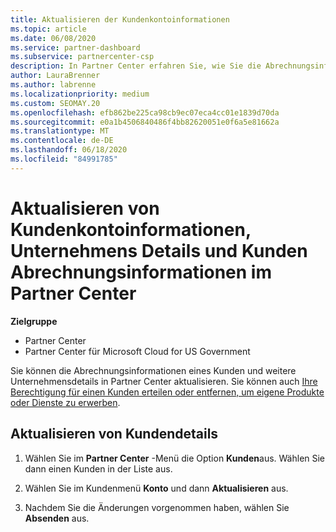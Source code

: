```yaml
---
title: Aktualisieren der Kundenkontoinformationen
ms.topic: article
ms.date: 06/08/2020
ms.service: partner-dashboard
ms.subservice: partnercenter-csp
description: In Partner Center erfahren Sie, wie Sie die Abrechnungsinformationen eines Kunden aktualisieren oder Unternehmens Details aktualisieren.
author: LauraBrenner
ms.author: labrenne
ms.localizationpriority: medium
ms.custom: SEOMAY.20
ms.openlocfilehash: efb862be225ca98cb9ec07eca4cc01e1839d70da
ms.sourcegitcommit: e0a1b4506840486f4bb82620051e0f6a5e81662a
ms.translationtype: MT
ms.contentlocale: de-DE
ms.lasthandoff: 06/18/2020
ms.locfileid: "84991785"
---
```

# <a name="update-customer-account-info-company-details-and-customer-billing-information-in-partner-center"></a>Aktualisieren von Kundenkontoinformationen, Unternehmens Details und Kunden Abrechnungsinformationen im Partner Center

**Zielgruppe**

- Partner Center
- Partner Center für Microsoft Cloud for US Government

Sie können die Abrechnungsinformationen eines Kunden und weitere Unternehmensdetails in Partner Center aktualisieren. Sie können auch [Ihre Berechtigung für einen Kunden erteilen oder entfernen, um eigene Produkte oder Dienste zu erwerben](give-customers-permission.md).

## <a name="update-customer-details"></a>Aktualisieren von Kundendetails

1. Wählen Sie im **Partner Center** -Menü die Option **Kunden**aus. Wählen Sie dann einen Kunden in der Liste aus.

2. Wählen Sie im Kundenmenü **Konto** und dann **Aktualisieren** aus.

3. Nachdem Sie die Änderungen vorgenommen haben, wählen Sie **Absenden** aus.